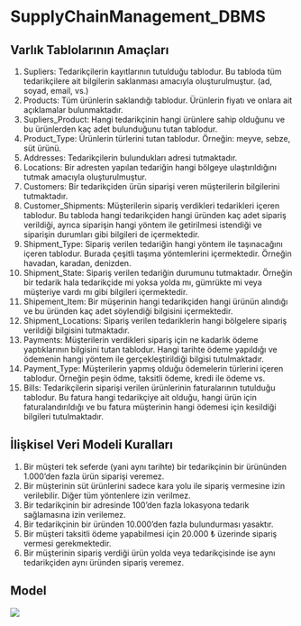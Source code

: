 # SupplyChainManagement_DBMS
## Varlık Tablolarının Amaçları
1) Supliers: Tedarikçilerin kayıtlarının tutulduğu tablodur. Bu tabloda tüm tedarikçilere ait bilgilerin saklanması amacıyla oluşturulmuştur. (ad, soyad, email, vs.)
2) Products: Tüm ürünlerin saklandığı tablodur. Ürünlerin fiyatı ve onlara ait açıklamalar bulunmaktadır.
3) Supliers_Product: Hangi tedarikçinin hangi ürünlere sahip olduğunu ve bu ürünlerden kaç adet bulunduğunu tutan tablodur.
4) Product_Type: Ürünlerin türlerini tutan tablodur. Örneğin: meyve, sebze, süt ürünü.
5) Addresses: Tedarikçilerin bulundukları adresi tutmaktadır.
6) Locations: Bir adresten yapılan tedariğin hangi bölgeye ulaştırıldığını tutmak amacıyla oluşturulmuştur.
7) Customers: Bir tedarikçiden ürün siparişi veren müşterilerin bilgilerini tutmaktadır.
8) Customer_Shipments: Müşterilerin sipariş verdikleri tedarikleri içeren tablodur. Bu tabloda hangi tedarikçiden hangi üründen kaç adet sipariş verildiği, ayrıca siparişin hangi yöntem ile getirilmesi istendiği ve siparişin durumları gibi bilgileri de içermektedir.  
9) Shipment_Type: Sipariş verilen tedariğin hangi yöntem ile taşınacağını içeren tablodur. Burada çeşitli taşıma yöntemlerini içermektedir. Örneğin havadan, karadan, denizden.
10) Shipment_State: Sipariş verilen tedariğin durumunu tutmaktadır. Örneğin bir tedarik hala tedarikçide mi yoksa yolda mı, gümrükte mi veya müşteriye vardı mı gibi bilgileri içermektedir.
11) Shipement_Item: Bir müşerinin hangi tedarikçiden hangi ürünün alındığı ve bu üründen kaç adet söylendiği bilgisini içermektedir.
12) Shipment_Locations: Sipariş verilen tedariklerin hangi bölgelere sipariş verildiği bilgisini tutmaktadır.
13) Payments: Müşterilerin verdikleri sipariş için ne kadarlık ödeme yaptıklarının bilgisini tutan tablodur. Hangi tarihte ödeme yapıldığı ve ödemenin hangi yöntem ile gerçekleştirildiği bilgisi tutulmaktadır.
14) Payment_Type: Müşterilerin yapmış olduğu ödemelerin türlerini içeren tablodur. Örneğin peşin ödme, taksitli ödeme, kredi ile ödeme vs.
15) Bills: Tedarikçilerin siparişi verilen ürünlerinin faturalarının tutulduğu tablodur. Bu fatura hangi tedarikçiye ait olduğu, hangi ürün için faturalandırıldığı ve bu fatura müşterinin hangi ödemesi için kesildiği bilgileri tutulmaktadır.

## İlişkisel Veri Modeli Kuralları
1)	Bir müşteri tek seferde (yani aynı tarihte) bir tedarikçinin bir ürününden 1.000’den fazla ürün siparişi veremez.
2)	Bir müşterinin süt ürünlerini sadece kara yolu ile sipariş vermesine izin verilebilir. Diğer tüm yöntenlere izin verilmez.
3)	Bir tedarikçinin bir adresinde 100’den fazla lokasyona tedarik sağlamasına izin verilemez.
4)	Bir tedarikçinin bir üründen 10.000’den fazla bulundurması yasaktır.
5)	Bir müşteri taksitli ödeme yapabilmesi için 20.000 ₺ üzerinde sipariş vermesi gerekmektedir.
6)	Bir müşterinin sipariş verdiği ürün yolda veya tedarikçisinde ise aynı tedarikçiden aynı üründen sipariş veremez.

## Model
![](https://abdussametkaci.github.io/SupplyChainManagement_DBMS/img/model.PNG)
